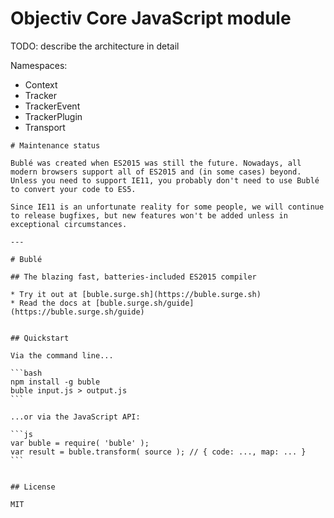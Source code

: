 # Objectiv Core JavaScript module 

TODO: describe the architecture in detail

Namespaces:

- Context
- Tracker
- TrackerEvent
- TrackerPlugin
- Transport



```
# Maintenance status

Bublé was created when ES2015 was still the future. Nowadays, all modern browsers support all of ES2015 and (in some cases) beyond. Unless you need to support IE11, you probably don't need to use Bublé to convert your code to ES5.

Since IE11 is an unfortunate reality for some people, we will continue to release bugfixes, but new features won't be added unless in exceptional circumstances.

---

# Bublé

## The blazing fast, batteries-included ES2015 compiler

* Try it out at [buble.surge.sh](https://buble.surge.sh)
* Read the docs at [buble.surge.sh/guide](https://buble.surge.sh/guide)


## Quickstart

Via the command line...

​```bash
npm install -g buble
buble input.js > output.js
​```

...or via the JavaScript API:

​```js
var buble = require( 'buble' );
var result = buble.transform( source ); // { code: ..., map: ... }
​```


## License

MIT
```
